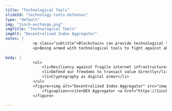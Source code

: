 ```yaml
--- 
title: "Technological Tools"
slideId: "technology-tools-defenses"
type: "default"
img: "1inch-exchange.png"
imgTitle: "Technological Tools"
imgAlt: "Decentralized Index Aggregator"
notes: | 
            <p class="subtitle">Blockchains can provide technological tools and resources that can address current problems.</p>
            <p>Being armed with technological tools to fight against abuses of our personal freedom, or to potentially mitigate disaster. </p>
        
body: | 
            <ul>
                <li>Resiliency against fragile internet infrastructure</li>
                <li>Defend our freedoms to transact value directly</li>
                <li>Cryptography as digital armor</li>
            </ul>
            <figure><img alt="Decentralized Index Aggregator" src="images/1inch-exchange.png" title="Technological Tools">
                <figcaption><cite>DEX Aggregator <a href="https://1inch.exchange/">(1inch.exchange)</a></cite></figcaption>
            </figure>
        
---
```

